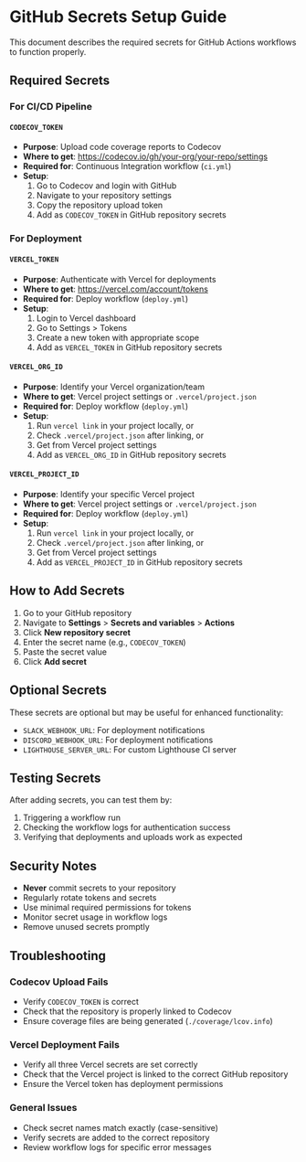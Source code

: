 # GitHub Secrets Setup Guide

This document describes the required secrets for GitHub Actions workflows to function properly.

## Required Secrets

### For CI/CD Pipeline

#### `CODECOV_TOKEN`
- **Purpose**: Upload code coverage reports to Codecov
- **Where to get**: https://codecov.io/gh/your-org/your-repo/settings
- **Required for**: Continuous Integration workflow (`ci.yml`)
- **Setup**:
  1. Go to Codecov and login with GitHub
  2. Navigate to your repository settings
  3. Copy the repository upload token
  4. Add as `CODECOV_TOKEN` in GitHub repository secrets

### For Deployment

#### `VERCEL_TOKEN`
- **Purpose**: Authenticate with Vercel for deployments
- **Where to get**: https://vercel.com/account/tokens
- **Required for**: Deploy workflow (`deploy.yml`)
- **Setup**:
  1. Login to Vercel dashboard
  2. Go to Settings > Tokens
  3. Create a new token with appropriate scope
  4. Add as `VERCEL_TOKEN` in GitHub repository secrets

#### `VERCEL_ORG_ID`
- **Purpose**: Identify your Vercel organization/team
- **Where to get**: Vercel project settings or `.vercel/project.json`
- **Required for**: Deploy workflow (`deploy.yml`)
- **Setup**:
  1. Run `vercel link` in your project locally, or
  2. Check `.vercel/project.json` after linking, or
  3. Get from Vercel project settings
  4. Add as `VERCEL_ORG_ID` in GitHub repository secrets

#### `VERCEL_PROJECT_ID`
- **Purpose**: Identify your specific Vercel project
- **Where to get**: Vercel project settings or `.vercel/project.json`
- **Required for**: Deploy workflow (`deploy.yml`)
- **Setup**:
  1. Run `vercel link` in your project locally, or
  2. Check `.vercel/project.json` after linking, or
  3. Get from Vercel project settings
  4. Add as `VERCEL_PROJECT_ID` in GitHub repository secrets

## How to Add Secrets

1. Go to your GitHub repository
2. Navigate to **Settings** > **Secrets and variables** > **Actions**
3. Click **New repository secret**
4. Enter the secret name (e.g., `CODECOV_TOKEN`)
5. Paste the secret value
6. Click **Add secret**

## Optional Secrets

These secrets are optional but may be useful for enhanced functionality:

- `SLACK_WEBHOOK_URL`: For deployment notifications
- `DISCORD_WEBHOOK_URL`: For deployment notifications
- `LIGHTHOUSE_SERVER_URL`: For custom Lighthouse CI server

## Testing Secrets

After adding secrets, you can test them by:

1. Triggering a workflow run
2. Checking the workflow logs for authentication success
3. Verifying that deployments and uploads work as expected

## Security Notes

- **Never** commit secrets to your repository
- Regularly rotate tokens and secrets
- Use minimal required permissions for tokens
- Monitor secret usage in workflow logs
- Remove unused secrets promptly

## Troubleshooting

### Codecov Upload Fails
- Verify `CODECOV_TOKEN` is correct
- Check that the repository is properly linked to Codecov
- Ensure coverage files are being generated (`./coverage/lcov.info`)

### Vercel Deployment Fails
- Verify all three Vercel secrets are set correctly
- Check that the Vercel project is linked to the correct GitHub repository
- Ensure the Vercel token has deployment permissions

### General Issues
- Check secret names match exactly (case-sensitive)
- Verify secrets are added to the correct repository
- Review workflow logs for specific error messages
